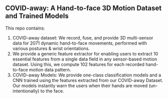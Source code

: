 ## COVID-away: A Hand-to-face 3D Motion Dataset and Trained Models

This repo contains: 

1. COVID-away dataset: We record, fuse, and provide 3D multi-sensor data for 2071 dynamic hand-to-face movements, performed with various postures & wrist orientations.
2. We provide a generic feature extractor for enabling users to extract 10 essential features from a single data field in any sensor-based motion dataset. Using this, we compute 102 features for each recorded hand-to-face motion data pattern.
3. COVID-away Models: We provide one-class classification models and a CNN trained using the features extracted from our COVID-away Dataset. Our models instantly warn the users when their hands are moved (un-intentionally) to the face.
